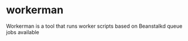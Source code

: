 workerman
=========

Workerman is a tool that runs worker scripts based on Beanstalkd queue jobs available

